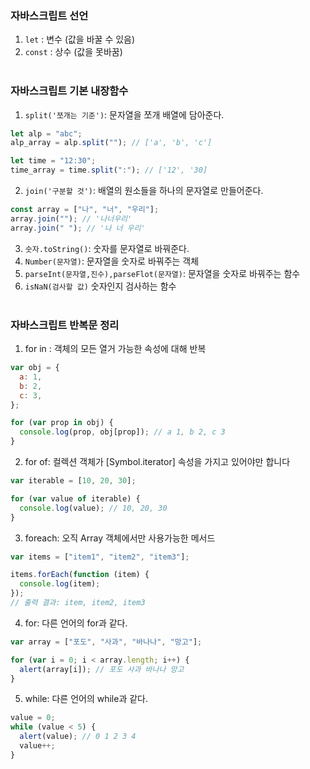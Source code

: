 ### 자바스크립트 선언

1. `let` : 변수 (값을 바꿀 수 있음)
2. `const` : 상수 (값을 못바꿈) <br><br>


### 자바스크립트 기본 내장함수

1. `split('쪼개는 기준')`: 문자열을 쪼개 배열에 담아준다.

```js
let alp = "abc";
alp_array = alp.split(""); // ['a', 'b', 'c']

let time = "12:30";
time_array = time.split(":"); // ['12', '30]
```

2. `join('구분할 것')`: 배열의 원소들을 하나의 문자열로 만들어준다.

```js
const array = ["나", "너", "우리"];
array.join(""); // '나너우리'
array.join(" "); // '나 너 우리'
```

3. `숫자.toString()`: 숫자를 문자열로 바꿔준다.
4. `Number(문자열)`: 문자열을 숫자로 바꿔주는 객체
5. `parseInt(문자열,진수),parseFlot(문자열)`: 문자열을 숫자로 바꿔주는 함수
6. `isNaN(검사할 값)` 숫자인지 검사하는 함수
   <br><br>

### 자바스크립트 반복문 정리

1. for in : 객체의 모든 열거 가능한 속성에 대해 반복

```js
var obj = {
  a: 1,
  b: 2,
  c: 3,
};

for (var prop in obj) {
  console.log(prop, obj[prop]); // a 1, b 2, c 3
}
```

2. for of: 컬렉션 객체가 [Symbol.iterator] 속성을 가지고 있어야만 합니다

```js
var iterable = [10, 20, 30];

for (var value of iterable) {
  console.log(value); // 10, 20, 30
}
```

3. foreach: 오직 Array 객체에서만 사용가능한 메서드

```js
var items = ["item1", "item2", "item3"];

items.forEach(function (item) {
  console.log(item);
});
// 출력 결과: item, item2, item3
```

4. for: 다른 언어의 for과 같다.

```js
var array = ["포도", "사과", "바나나", "망고"];

for (var i = 0; i < array.length; i++) {
  alert(array[i]); // 포도 사과 바나나 망고
}
```

5. while: 다른 언어의 while과 같다.

```js
value = 0;
while (value < 5) {
  alert(value); // 0 1 2 3 4
  value++;
}
```
